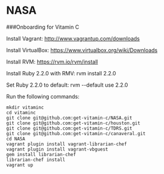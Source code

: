 NASA
====

###Onboarding for Vitamin C

Install Vagrant: http://www.vagrantup.com/downloads

Install VirtualBox: https://www.virtualbox.org/wiki/Downloads

Install RVM: https://rvm.io/rvm/install

Install Ruby 2.2.0 with RMV: rvm install 2.2.0

Set Ruby 2.2.0 to default: rvm --default use 2.2.0

Run the following commands:
```
mkdir vitaminc
cd vitaminc
git clone git@github.com:get-vitamin-c/NASA.git
git clone git@github.com:get-vitamin-c/houston.git
git clone git@github.com:get-vitamin-c/TDRS.git
git clone git@github.com:get-vitamin-c/canaveral.git
cd NASA
vagrant plugin install vagrant-librarian-chef
vagrant plugin install vagrant-vbguest 
gem install librarian-chef
librarian-chef install
vagrant up
```
